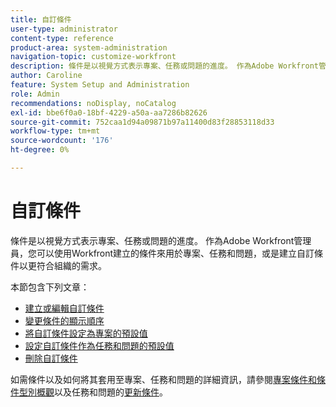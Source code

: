 ```yaml
---
title: 自訂條件
user-type: administrator
content-type: reference
product-area: system-administration
navigation-topic: customize-workfront
description: 條件是以視覺方式表示專案、任務或問題的進度。 作為Adobe Workfront管理員，您可以使用Workfront建立的條件來用於專案、任務和問題，或是建立自訂條件以更符合組織的需求。
author: Caroline
feature: System Setup and Administration
role: Admin
recommendations: noDisplay, noCatalog
exl-id: bbe6f0a0-18bf-4229-a50a-aa7286b82626
source-git-commit: 752caa1d94a09871b97a11400d83f28853118d33
workflow-type: tm+mt
source-wordcount: '176'
ht-degree: 0%

---
```


# 自訂條件

條件是以視覺方式表示專案、任務或問題的進度。 作為Adobe Workfront管理員，您可以使用Workfront建立的條件來用於專案、任務和問題，或是建立自訂條件以更符合組織的需求。

本節包含下列文章：

* [建立或編輯自訂條件](../../../administration-and-setup/customize-workfront/create-manage-custom-conditions/create-edit-custom-conditions.md)
* [變更條件的顯示順序](../../../administration-and-setup/customize-workfront/create-manage-custom-conditions/change-display-order-of-conditions.md)
* [將自訂條件設定為專案的預設值](../../../administration-and-setup/customize-workfront/create-manage-custom-conditions/set-custom-condition-default-projects.md)
* [設定自訂條件作為任務和問題的預設值](../../../administration-and-setup/customize-workfront/create-manage-custom-conditions/set-custom-condition-default-tasks-issues.md)
* [刪除自訂條件](../../../administration-and-setup/customize-workfront/create-manage-custom-conditions/delete-custom-conditions.md)

如需條件以及如何將其套用至專案、任務和問題的詳細資訊，請參閱[專案條件和條件型別概觀](../../../manage-work/projects/manage-projects/project-condition-and-condition-type.md)以及任務和問題的[更新條件](../../../manage-work/projects/updating-work-in-a-project/update-condition-for-tasks-and-issues.md)。
